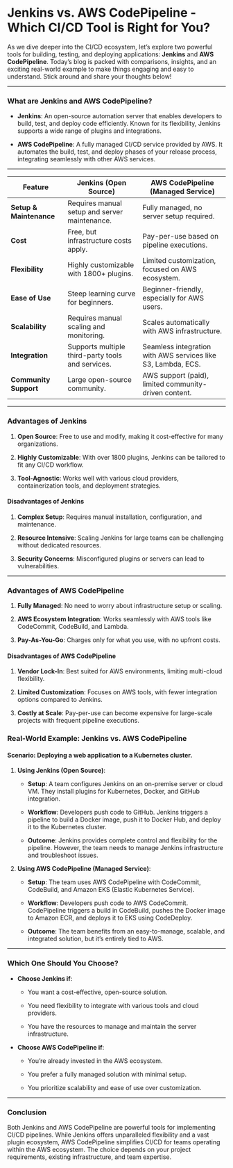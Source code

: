 # Jenkins vs. AWS CodePipeline - Which CI/CD Tool is Right for You?
As we dive deeper into the CI/CD ecosystem, let’s explore two powerful tools for building, testing, and deploying applications:  **Jenkins**  and  **AWS CodePipeline**. Today’s blog is packed with comparisons, insights, and an exciting real-world example to make things engaging and easy to understand. Stick around and share your thoughts below!

----------

### [](https://100daysdevops.hashnode.dev/day-51-of-100-days-jenkins-vs-aws-codepipeline-which-cicd-tool-is-right-for-you#heading-what-are-jenkins-and-aws-codepipeline "Permalink")**What are Jenkins and AWS CodePipeline?**

-   **Jenkins**: An open-source automation server that enables developers to build, test, and deploy code efficiently. Known for its flexibility, Jenkins supports a wide range of plugins and integrations.
    
-   **AWS CodePipeline**: A fully managed CI/CD service provided by AWS. It automates the build, test, and deploy phases of your release process, integrating seamlessly with other AWS services.
    

----------

| **Feature**                 | **Jenkins (Open Source)**                              | **AWS CodePipeline (Managed Service)**                |
|-----------------------------|-------------------------------------------------------|-------------------------------------------------------|
| **Setup & Maintenance**      | Requires manual setup and server maintenance.        | Fully managed, no server setup required.              |
| **Cost**                     | Free, but infrastructure costs apply.                 | Pay-per-use based on pipeline executions.             |
| **Flexibility**              | Highly customizable with 1800+ plugins.               | Limited customization, focused on AWS ecosystem.      |
| **Ease of Use**              | Steep learning curve for beginners.                   | Beginner-friendly, especially for AWS users.          |
| **Scalability**              | Requires manual scaling and monitoring.               | Scales automatically with AWS infrastructure.         |
| **Integration**              | Supports multiple third-party tools and services.     | Seamless integration with AWS services like S3, Lambda, ECS. |
| **Community Support**        | Large open-source community.                          | AWS support (paid), limited community-driven content. |


----------

### [](https://100daysdevops.hashnode.dev/day-51-of-100-days-jenkins-vs-aws-codepipeline-which-cicd-tool-is-right-for-you#heading-advantages-of-jenkins "Permalink")**Advantages of Jenkins**

1.  **Open Source**: Free to use and modify, making it cost-effective for many organizations.
    
2.  **Highly Customizable**: With over 1800 plugins, Jenkins can be tailored to fit any CI/CD workflow.
    
3.  **Tool-Agnostic**: Works well with various cloud providers, containerization tools, and deployment strategies.
    

#### [](https://100daysdevops.hashnode.dev/day-51-of-100-days-jenkins-vs-aws-codepipeline-which-cicd-tool-is-right-for-you#heading-disadvantages-of-jenkins "Permalink")**Disadvantages of Jenkins**

1.  **Complex Setup**: Requires manual installation, configuration, and maintenance.
    
2.  **Resource Intensive**: Scaling Jenkins for large teams can be challenging without dedicated resources.
    
3.  **Security Concerns**: Misconfigured plugins or servers can lead to vulnerabilities.
    

----------

### [](https://100daysdevops.hashnode.dev/day-51-of-100-days-jenkins-vs-aws-codepipeline-which-cicd-tool-is-right-for-you#heading-advantages-of-aws-codepipeline "Permalink")**Advantages of AWS CodePipeline**

1.  **Fully Managed**: No need to worry about infrastructure setup or scaling.
    
2.  **AWS Ecosystem Integration**: Works seamlessly with AWS tools like CodeCommit, CodeBuild, and Lambda.
    
3.  **Pay-As-You-Go**: Charges only for what you use, with no upfront costs.
    

#### [](https://100daysdevops.hashnode.dev/day-51-of-100-days-jenkins-vs-aws-codepipeline-which-cicd-tool-is-right-for-you#heading-disadvantages-of-aws-codepipeline "Permalink")**Disadvantages of AWS CodePipeline**

1.  **Vendor Lock-In**: Best suited for AWS environments, limiting multi-cloud flexibility.
    
2.  **Limited Customization**: Focuses on AWS tools, with fewer integration options compared to Jenkins.
    
3.  **Costly at Scale**: Pay-per-use can become expensive for large-scale projects with frequent pipeline executions.
    

### [](https://100daysdevops.hashnode.dev/day-51-of-100-days-jenkins-vs-aws-codepipeline-which-cicd-tool-is-right-for-you#heading-real-world-example-jenkins-vs-aws-codepipeline "Permalink")**Real-World Example: Jenkins vs. AWS CodePipeline**

#### [](https://100daysdevops.hashnode.dev/day-51-of-100-days-jenkins-vs-aws-codepipeline-which-cicd-tool-is-right-for-you#heading-scenario-deploying-a-web-application-to-a-kubernetes-cluster "Permalink")**Scenario**: Deploying a web application to a Kubernetes cluster.

1.  **Using Jenkins (Open Source)**:
    
    -   **Setup**: A team configures Jenkins on an on-premise server or cloud VM. They install plugins for Kubernetes, Docker, and GitHub integration.
        
    -   **Workflow**: Developers push code to GitHub. Jenkins triggers a pipeline to build a Docker image, push it to Docker Hub, and deploy it to the Kubernetes cluster.
        
    -   **Outcome**: Jenkins provides complete control and flexibility for the pipeline. However, the team needs to manage Jenkins infrastructure and troubleshoot issues.
        

1.  **Using AWS CodePipeline (Managed Service)**:
    
    -   **Setup**: The team uses AWS CodePipeline with CodeCommit, CodeBuild, and Amazon EKS (Elastic Kubernetes Service).
        
    -   **Workflow**: Developers push code to AWS CodeCommit. CodePipeline triggers a build in CodeBuild, pushes the Docker image to Amazon ECR, and deploys it to EKS using CodeDeploy.
        
    -   **Outcome**: The team benefits from an easy-to-manage, scalable, and integrated solution, but it’s entirely tied to AWS.
        

----------

### [](https://100daysdevops.hashnode.dev/day-51-of-100-days-jenkins-vs-aws-codepipeline-which-cicd-tool-is-right-for-you#heading-which-one-should-you-choose "Permalink")**Which One Should You Choose?**

-   **Choose Jenkins if**:
    
    -   You want a cost-effective, open-source solution.
        
    -   You need flexibility to integrate with various tools and cloud providers.
        
    -   You have the resources to manage and maintain the server infrastructure.
        
-   **Choose AWS CodePipeline if**:
    
    -   You’re already invested in the AWS ecosystem.
        
    -   You prefer a fully managed solution with minimal setup.
        
    -   You prioritize scalability and ease of use over customization.
        

----------

### [](https://100daysdevops.hashnode.dev/day-51-of-100-days-jenkins-vs-aws-codepipeline-which-cicd-tool-is-right-for-you#heading-conclusion "Permalink")**Conclusion**

Both Jenkins and AWS CodePipeline are powerful tools for implementing CI/CD pipelines. While Jenkins offers unparalleled flexibility and a vast plugin ecosystem, AWS CodePipeline simplifies CI/CD for teams operating within the AWS ecosystem. The choice depends on your project requirements, existing infrastructure, and team expertise.
